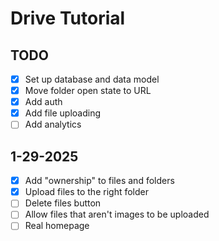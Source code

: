 # Drive Tutorial

## TODO

- [x] Set up database and data model
- [x] Move folder open state to URL
- [x] Add auth
- [x] Add file uploading
- [ ] Add analytics

## 1-29-2025

- [x] Add "ownership" to files and folders
- [x] Upload files to the right folder
- [ ] Delete files button
- [ ] Allow files that aren't images to be uploaded
- [ ] Real homepage
